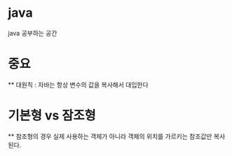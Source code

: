 # java 
java 공부하는 공간 

# 중요
** 대원칙 : 자바는 항상 변수의 값을 복사해서 대입한다

# 기본형 vs 잠조형
** 참조형의 경우 실제 사용하는 객체가 아니라 객체의 위치를 가르키는 참조값만 복사된다.
